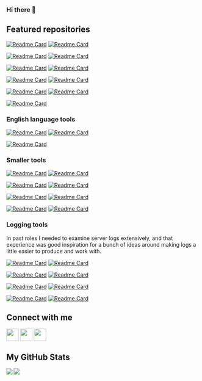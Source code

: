 ### Hi there 👋

<!--
**cjrh/cjrh** is a ✨ _special_ ✨ repository because its `README.md` (this file) appears on your GitHub profile.

Here are some ideas to get you started:

- 🔭 I’m currently working on ...
- 🌱 I’m currently learning ...
- 👯 I’m looking to collaborate on ...
- 🤔 I’m looking for help with ...
- 💬 Ask me about ...
- 📫 How to reach me: ...
- 😄 Pronouns: ...
- ⚡ Fun fact: ...
-->

<h2>Featured repositories</h2>

[![Readme Card](https://github-readme-stats.vercel.app/api/pin/?username=cjrh&repo=aiorun&theme=dark&bg_color=00000000&title_color=539af2)](https://github.com/cjrh/aiorun)
[![Readme Card](https://github-readme-stats.vercel.app/api/pin/?username=cjrh&repo=excitertools&theme=dark)](https://github.com/cjrh/excitertools)

[![Readme Card](https://github-readme-stats.vercel.app/api/pin/?username=cjrh&repo=autoslot&theme=dark)](https://github.com/cjrh/autoslot)
[![Readme Card](https://github-readme-stats.vercel.app/api/pin/?username=cjrh&repo=biodome&theme=dark)](https://github.com/cjrh/biodome)

[![Readme Card](https://github-readme-stats.vercel.app/api/pin/?username=cjrh&repo=coroexecutor&theme=dark)](https://github.com/cjrh/coroexecutor)
[![Readme Card](https://github-readme-stats.vercel.app/api/pin/?username=cjrh&repo=aiomsg&theme=dark)](https://github.com/cjrh/aiomsg)

[![Readme Card](https://github-readme-stats.vercel.app/api/pin/?username=cjrh&repo=lifter&theme=dark)](https://github.com/cjrh/lifter)
[![Readme Card](https://github-readme-stats.vercel.app/api/pin/?username=cjrh&repo=easycython&theme=dark)](https://github.com/cjrh/easycython)

[![Readme Card](https://github-readme-stats.vercel.app/api/pin/?username=cjrh&repo=misu&theme=dark)](https://github.com/cjrh/misu)
[![Readme Card](https://github-readme-stats.vercel.app/api/pin/?username=cjrh&repo=mucro&theme=dark)](https://github.com/cjrh/mucro)

[![Readme Card](https://github-readme-stats.vercel.app/api/pin/?username=cjrh&repo=itertree-rs&theme=dark)](https://github.com/cjrh/itertree-rs)

<h3>English language tools</h3>

[![Readme Card](https://github-readme-stats.vercel.app/api/pin/?username=cjrh&repo=dictomatic&theme=dark)](https://github.com/cjrh/dictomatic)
[![Readme Card](https://github-readme-stats.vercel.app/api/pin/?username=cjrh&repo=thesauromatic&theme=dark)](https://github.com/cjrh/thesauromatic)

[![Readme Card](https://github-readme-stats.vercel.app/api/pin/?username=cjrh&repo=rhymomatic&theme=dark)](https://github.com/cjrh/rhymomatic)

<h3>Smaller tools</h3>

[![Readme Card](https://github-readme-stats.vercel.app/api/pin/?username=cjrh&repo=pwrgen&theme=dark)](https://github.com/cjrh/pwrgen)
[![Readme Card](https://github-readme-stats.vercel.app/api/pin/?username=cjrh&repo=bumpymcbumpface&theme=dark)](https://github.com/cjrh/bumpymcbumpface)

[![Readme Card](https://github-readme-stats.vercel.app/api/pin/?username=cjrh&repo=clonymccloneface&theme=dark)](https://github.com/cjrh/clonymccloneface)
[![Readme Card](https://github-readme-stats.vercel.app/api/pin/?username=cjrh&repo=dockerctx&theme=dark)](https://github.com/cjrh/dockerctx)

[![Readme Card](https://github-readme-stats.vercel.app/api/pin/?username=cjrh&repo=aiohealthcheck&theme=dark)](https://github.com/cjrh/aiohealthcheck)
[![Readme Card](https://github-readme-stats.vercel.app/api/pin/?username=cjrh&repo=templitz&theme=dark)](https://github.com/cjrh/templitz)

[![Readme Card](https://github-readme-stats.vercel.app/api/pin/?username=cjrh&repo=cjrh_template&theme=dark)](https://github.com/cjrh/cjrh_template)
[![Readme Card](https://github-readme-stats.vercel.app/api/pin/?username=cjrh&repo=google-images-downloader&theme=dark)](https://github.com/cjrh/cjrh_template)

<h3>Logging tools</h3>

In past roles I needed to examine server logs extensively, and that 
experience was good inspiration for a bunch of ideas around making logs
a little easier to produce and work with.

[![Readme Card](https://github-readme-stats.vercel.app/api/pin/?username=cjrh&repo=logjson&theme=dark)](https://github.com/cjrh/logjson)
[![Readme Card](https://github-readme-stats.vercel.app/api/pin/?username=cjrh&repo=loghandlerzmq&theme=dark)](https://github.com/cjrh/loghandlerzmq)

[![Readme Card](https://github-readme-stats.vercel.app/api/pin/?username=cjrh&repo=logbind&theme=dark)](https://github.com/cjrh/logbind)
[![Readme Card](https://github-readme-stats.vercel.app/api/pin/?username=cjrh&repo=aiologfields&theme=dark)](https://github.com/cjrh/aiologfields)

[![Readme Card](https://github-readme-stats.vercel.app/api/pin/?username=cjrh&repo=arglog&theme=dark)](https://github.com/cjrh/arglog)
[![Readme Card](https://github-readme-stats.vercel.app/api/pin/?username=cjrh&repo=perflog&theme=dark)](https://github.com/cjrh/perflog)

[![Readme Card](https://github-readme-stats.vercel.app/api/pin/?username=cjrh&repo=sqllogformatter&theme=dark)](https://github.com/cjrh/sqllogformatter)
[![Readme Card](https://github-readme-stats.vercel.app/api/pin/?username=cjrh&repo=sqllogformatter&theme=dark)](https://github.com/cjrh/sqllogformatter)

<h2>Connect with me</h2>
<a href = 'https://pythonomicon.com'> <img width = '32px' align= 'center' src="https://pythonomicon.com/favicon/favicon-32x32.png"/></a> 
<a href = 'https://www.github.com/cjrh'> <img width = '32px' align= 'center' src="https://raw.githubusercontent.com/rahulbanerjee26/githubAboutMeGenerator/main/icons/github.svg"/></a> 
<a href = 'https://www.linkedin.com/in/cjrh'> <img width = '32px' align= 'center' src="https://raw.githubusercontent.com/rahulbanerjee26/githubAboutMeGenerator/main/icons/linked-in-alt.svg"/></a> 

<h2>My GitHub Stats</h2>

<a href="https://github.com/anuraghazra/github-readme-stats">
<img align="left" src="https://github-readme-stats.vercel.app/api?username=cjrh&count_private=true&show_icons=true&include_all_commits=true&theme=dark" />
</a>
<a href="https://github.com/anuraghazra/convoychat">
<img align="center" src="https://github-readme-stats.vercel.app/api/top-langs/?username=cjrh&theme=dark&hide=jupyter%20notebook,html,css,scss,javascript" />
</a>
